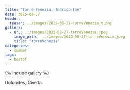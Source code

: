 ```yaml
---
title: "Torre Venezia, Andrich-Faè"
date: 2025-08-27
header:
  teaser: ../images/2025-08-27-torreVenezia_t.png
gallery:
  - url: ../images/2025-08-27-torreVenezia.jpeg
    image_path:  ../images/2025-08-27-torreVenezia.jpeg
    title: "torreVenezia"
categories:
  - summer
tags:
  - bestof
---
```


{% include gallery %}

Dolomites, Civetta.
